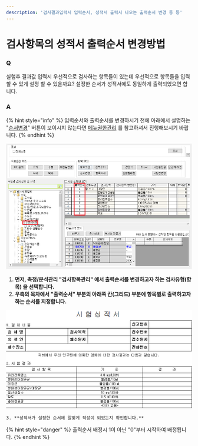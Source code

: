 ```yaml
---
description: '검사결과입력시 입력순서, 성적서 출력시 나오는 출력순서 변경 등 등'
---
```


# 검사항목의 성적서 출력순서 변경방법



###  Q

실험후 결과값 입력시 우선적으로 검사하는 항목들이 있는데 우선적으로 항목들을 입력할 수 있게 설정 할 수 있을까요? 설정한 순서가 성적서에도 동일하게 출력되었으면 합니다.

### A

{% hint style="info" %}
입력순서와 출력순서를 변경하시기 전에 아래에서 설명하는 "[순서변경](https://help.ilabs.co.kr/~/edit/primary/faq/undefined-1%20)" 버튼이 보이시지 않는다면 [메뉴권한관리](https://help.ilabs.co.kr/10/0201%20) 를 참고하셔서 진행해보시기 바랍니다.
{% endhint %}

![&#xC720;&#xD615;&#xBCC4;&#xC758; &#xCD9C;&#xB825;&#xC21C;&#xC11C; &#xBCC0;&#xACBD;](../.gitbook/assets/14%20%282%29.png)

1. **먼저, 측정/분석관리 "검사항목관리" 에서 출력순서를  변경하고자 하는 검사유형\(항목\) 을 선택합니다.**
2. **우측의 목차에서 "출력순서" 부분의 아래쪽 칸\(그리드\) 부분에 항목별로 출력하고자 하는 순서를 지정합니다.**

![&#xCD9C;&#xB825;&#xC21C;&#xC11C;&#xB97C; &#xBCC0;&#xACBD;&#xD55C; &#xC0C1;&#xD0DC;&#xC758; &#xC131;&#xC801;&#xC11C;](../.gitbook/assets/16%20%282%29.png)

    3. **성적서가 설정한 순서에 알맞게 작성이 되었는지 확인합니다.**

{% hint style="danger" %}
출력순서 배정시 1이 아닌 "0"부터 시작하여 배정됩니다.
{% endhint %}

